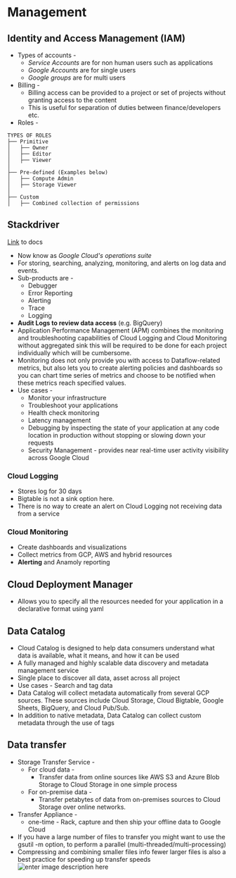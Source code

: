 # Management

## Identity and Access Management (IAM)
- Types of accounts - 
	- *Service Accounts* are for non human users such as applications
	- *Google Accounts* are for single users
	- *Google groups* are for multi users
- Billing - 
	- Billing access can be provided to a project or set of projects without granting access to the content
	- This is useful for separation of duties between finance/developers etc.
- Roles - 
```
TYPES OF ROLES
├── Primitive
│   ├── Owner
│   ├── Editor
│   ├── Viewer
│
├── Pre-defined (Examples below)
│   ├── Compute Admin
│   ├── Storage Viewer
│
├── Custom
│   ├── Combined collection of permissions
```

## Stackdriver
[Link](https://cloud.google.com/products/operations) to docs
- Now know as *Google Cloud's operations suite*
- For storing, searching, analyzing, monitoring, and alerts on log data and events.
- Sub-products are - 
	- Debugger
	- Error Reporting
	- Alerting
	- Trace
	- Logging
- **Audit Logs to review data access** (e.g. BigQuery)
- Application Performance Management (APM) combines the monitoring and troubleshooting capabilities of Cloud Logging and Cloud Monitoring without aggregated sink this will be required to be done for each project individually which will be cumbersome.
- Monitoring does not only provide you with access to Dataflow-related metrics, but also lets you to create alerting policies and dashboards so you can chart time series of metrics and choose to be notified when these metrics reach specified values.
- Use cases - 
	- Monitor your infrastructure
	- Troubleshoot your applications
	- Health check monitoring
	- Latency management
	- Debugging by inspecting the state of your application at any code location in production without stopping or slowing down your requests
	- Security Management - provides near real-time user activity visibility across Google Cloud
### Cloud Logging
- Stores log for 30 days
- Bigtable is not a sink option here.
- There is no way to create an alert on Cloud Logging not receiving data from a service

### Cloud Monitoring
- Create dashboards and visualizations
- Collect metrics from GCP, AWS and hybrid resources
- **Alerting** and Anamoly reporting

## Cloud Deployment Manager
- Allows you to specify all the resources needed for your application in a declarative format using yaml

## Data Catalog
- Cloud Catalog is designed to help data consumers understand what data is available, what it means, and how it can be used
- A fully managed and highly scalable data discovery and metadata management service
- Single place to discover all data, asset across all project
- Use cases - Search and tag data
- Data Catalog will collect metadata automatically from several GCP sources. These sources include Cloud Storage, Cloud Bigtable, Google Sheets, BigQuery, and Cloud Pub/Sub.
- In addition to native metadata, Data Catalog can collect custom  metadata through the use of tags

## Data transfer
- Storage Transfer Service - 
	- For cloud data - 	
		- Transfer data from online sources like AWS S3 and Azure Blob Storage to Cloud Storage in one simple process
	- For on-premise data - 
		- Transfer petabytes of data from on-premises sources to Cloud Storage over online networks.
- Transfer Appliance - 
	- one-time - Rack, capture and then ship your offline data to Google Cloud
- If you have a large number of files to transfer you might want to use the gsutil -m option, to perform a parallel (multi-threaded/multi-processing)
- Compressing and combining smaller files info fewer larger files is also a best practice for speeding up transfer speeds
![enter image description here](https://storage.googleapis.com/gweb-cloudblog-publish/images/Data-Transfer-Service_v03-30-21.max-2000x2000.jpeg)
